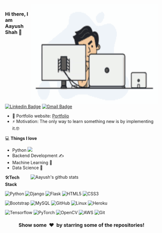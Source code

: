 <img align="right" src="https://github.com/aayuvraj/aayuvraj/blob/main/developer.gif" alt="Code" width="420" height="330">



### Hi there, I am Aayush Shah 👋
[![Linkedin Badge](https://img.shields.io/badge/-aayush_shah-blue?style=flat-square&logo=Linkedin&logoColor=white&link=https://www.linkedin.com/in/aayush-shah-601029130/)](https://www.linkedin.com/in/aayush-shah-601029130/)
[![Gmail Badge](https://img.shields.io/badge/-aayushhemal98@gmail.com-c14438?style=flat-square&logo=Gmail&logoColor=white&link=mailto:aayushhemal98@gmail.com)](mailto:aayushhemal98@gmail.com) 

- 🎯 Portfolio website: [Portfolio](https://aayuvraj.github.io/)
- ⚡ Motivation: The only way to learn something new is by implementing it.🤓

💻 **Things I love**
- Python <img src="https://media.giphy.com/media/WUlplcMpOCEmTGBtBW/giphy.gif" width="30"> 
- Backend Development ✍️
- Machine Learning 🧐
- Data Science 😬

<a href="https://gitstats.me/aayuvraj">
    <img width="420" height="auto" align="right" alt="Aayush's github stats" 
    src="https://github-readme-stats.vercel.app/api?username=aayuvraj&show_icons=true&theme=dark&count_private=false&include_all_commits=true" />
</a>

🛠**Tech Stack**

![Python](https://img.shields.io/badge/-Python-000000?style=flat&logo=python)
![Django](https://img.shields.io/badge/-Django-000000?style=flat&logo=Django)
![Flask](https://img.shields.io/badge/-Flask-000000?style=flat&logo=Flask)
![HTML5](https://img.shields.io/badge/-HTML5-000000?style=flat&logo=HTML5)
![CSS3](https://img.shields.io/badge/-CSS3-000000?style=flat&logo=CSS3)

![Bootstrap](https://img.shields.io/badge/-Bootstrap-000000?style=flat&logo=bootstrap)
![MySQL](https://img.shields.io/badge/-MySQL-000000?style=flat&logo=MySQL)
![GitHub](https://img.shields.io/badge/-GitHub-000000?style=flat&logo=github&logoColor=FFFFFF)
![Linux](https://img.shields.io/badge/-Linux-000000?style=flat&logo=linux&logoColor=FCC624)
![Heroku](https://img.shields.io/badge/-Heroku-000000?style=flat&logo=heroku)

![Tensorflow](https://img.shields.io/badge/-Tensorflow-000000?style=flat&logo=tensorflow)
![PyTorch](https://img.shields.io/badge/-PyTorch-000000?style=flat&logo=pytorch)
![OpenCV](https://img.shields.io/badge/-OpenCV-000000?style=flat&logo=opencv)
![AWS](https://img.shields.io/badge/AWS-000000?style=flat-square&logo=amazon-aws)
![Git](https://img.shields.io/badge/-Git-000000?style=flat&logo=git&logoColor=F05032)

<div align="center">
    <h3 align="center">Show some &nbsp;❤️&nbsp; by starring some of the repositories!</h3>
</div>

